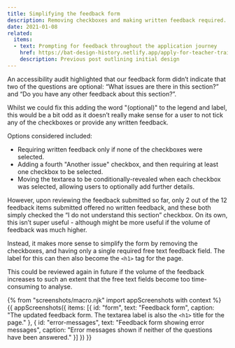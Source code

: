 ```yaml
---
title: Simplifying the feedback form
description: Removing checkboxes and making written feedback required.
date: 2021-01-08
related:
  items:
  - text: Prompting for feedback throughout the application journey
    href: https://bat-design-history.netlify.app/apply-for-teacher-training/feedback-component/
    description: Previous post outlining initial design
---
```


An accessibility audit highlighted that our feedback form didn’t indicate that two of the questions are optional: “What issues are there in this section?” and “Do you have any other feedback about this section?”.

Whilst we could fix this adding the word "(optional)" to the legend and label, this would be a bit odd as it doesn’t really make sense for a user to not tick any of the checkboxes or provide any written feedback.

Options considered included:

  * Requiring written feedback only if none of the checkboxes were selected.
  * Adding a fourth "Another issue" checkbox, and then requiring at least one checkbox to be selected.
  * Moving the textarea to be conditionally-revealed when each checkbox was selected, allowing users to optionally add further details.

However, upon reviewing the feedback submitted so far, only 2 out of the 12 feedback items submitted offered no written feedback, and these both simply checked the “I do not understand this section” checkbox. On its own, this isn’t super useful - although might be more useful if the volume of feedback was much higher.

Instead, it makes more sense to simplify the form by removing the checkboxes, and having only a single required free text feedback field. The label for this can then also become the `<h1>` tag for the page.

This could be reviewed again in future if the volume of the feedback increases to such an extent that the free text fields become too time-consuming to analyse.


{% from "screenshots/macro.njk" import appScreenshots with context %}
{{ appScreenshots({
  items: [{
    id: "form",
    text: "Feedback form",
    caption: "The updated feedback form. The textarea label is also the `<h1>` title for the page."
  }, {
    id: "error-messages",
    text: "Feedback form showing error messages",
    caption: "Error messages shown if neither of the questions have been answered."
  }]
}) }}
